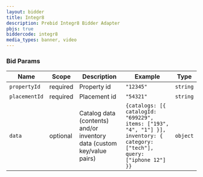 ```yaml
---
layout: bidder
title: Integr8
description: Prebid Integr8 Bidder Adapter
pbjs: true
biddercode: integr8
media_types: banner, video
---
```



### Bid Params

| Name          | Scope    |Description                                                             | Example            | Type      |
|---------------|----------|------------------------------------------------------------------------|--------------------|-----------|
| `propertyId`  | required |Property id                                                             | `"12345"`          | `string`  |
| `placementId` | required |Placement id                                                            | `"54321"`          | `string`  |
| `data`        | optional |Catalog data (contents) and/or inventory data (custom key/value pairs)  | `{catalogs: [{ catalogId: "699229", items: ["193", "4", "1"] }], inventory: { category: ["tech"], query: ["iphone 12"] }}` | `object` |